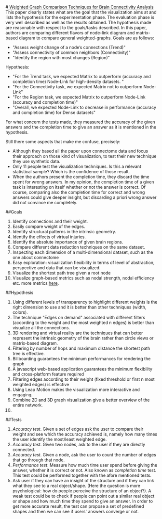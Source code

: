 #[ Weighted Graph Comparison Techniques for Brain Connectivity Analysis ](http://dl.acm.org/citation.cfm?id=2470724)
This paper clearly states what are the goal that the visualization aims at and lists the hypothesis for the experimentation phase. The evaluation phase is very well described as well as the results obtained. The hypothesis made are reasonable with respect to the goals/tasks described.
In this paper, authors are comparing different flavors of node-link diagram and matrix-based diagram to compare general weighted-graphs.
Goals are as follows:
*	"Assess weight change of a node’s connections (Trend)"
*	"Assess connectivity of common neighbors (Connectivity)"
*	"Identify the region with most changes (Region)"

Hypothesis:
*	"For the Trend task, we expected Matrix to outperform (accuracy and completion time) Node-Link for high-density
datasets. "
*	"For the Connectivity task, we expected Matrix not to outperform Node-Link"
*	"For the Region task, we expected Matrix to outperform Node-Link (accuracy and completion time)"
*	"Overall, we expected Node-Link to decrease in performance (accuracy and completion time) for Dense datasets"

For what concern the tests made, they measured the accuracy of the given answers and the completion time to give an answer as it is mentioned in the hypothesis.

Still there some aspects that make me confuse, precisely:
*	Although they based all the paper upon connectome data and focus their approach on those kind of visualization, to test their new technique they use synthetic data.
*	Only 11 people test the visualization techniques. Is this a relevant statistical sample? Which is the confidence of those result.
*	When the authors present the completion time, they discard the time spent for wrong answers. In my opinion, the completion time of a given task is interesting on itself whether or not the answer is correct. Of course, comparing also the completion time for correct and wrong answers could give deeper insight, but discarding a priori wrong answer did not convince me completely.


##Goals
1.	Identify connections and their weight. 
2.	Easily compare weight of the edges.
3.	Identify structural patterns in the intrinsic geometry.
4.	Identify the effects of virtual injuries.
5.	Identify the absolute importance of given brain regions.
6.	Compare different data reduction techniques on the same dataset.
7.	Inspecting each dimension of a multi-dimensional dataset, such as the one about connectome
8.	Easy exploration: visualization flexibility in terms of level of abstraction, perspective and data that can be visualized.
9.	Visualize the shortest path tree given a root node
10.	Visualize graph-based metrics such as nodal strength, nodal efficiency etc. more metrics [here](http://www.sciencedirect.com/science/article/pii/S105381190901074X).


##Hypothesis
1.	Using different levels of transparency to highlight different weights is the right dimension to use and it is better than other techniques (width, colors).
2.	The technique "Edges on demand" associated with different filters (according to the weight and the most weighted n edges) is better than visualize all the connections.
3.	3D rendering and virtual reality are the techniques that can better represent the intrinsic geometry of the brain rather than circle views or matrix-based diagram.
4.	Filtering by number of hops and maximum distance the shortest path tree is effective.
5.	Billboarding guarantees the minimum performances for rendering the graph
6.	A javascript web-based application guarantees the minimum flexibility and cross-platform feature required
7.	Filtering edges according to their weight (fixed threshold or first n most weighted edges) is effective
8.	Using Leap Motion makes the visualization more interactive and engaging.
9.	Combine 2D and 3D graph visualization give a better overview of the entire network.
10.	


##Tests
1.	*Accuracy test*. Given a set of edges ask the user to compare their weight and see which the accuracy achieved is, namely how many times the user identify the most/least weighted edge.
1.	*Accuracy test*. Given two nodes, ask to the user if they are directly connected.
1.	*Accuracy test*. Given a node, ask the user to count the number of edges that go through that node.
1.	*Performance test*. Measure how much time user spend before giving the answer, whether it is correct or not. Also known as *completion time* test. This test could be performed together with the afore mentioned tests.
1. Ask user if they can have an insight of the structure and if they can link what they see to a real object/shape. (Here the question is more psychological: how do people perceive the structure of an object?). A weak test could be to check if people can point out a similar real object or shape and how much time they spend to give an answer. In order to get more accurate result, the test can propose a set of predefined shapes and then we can see if users' answers converge or not.
